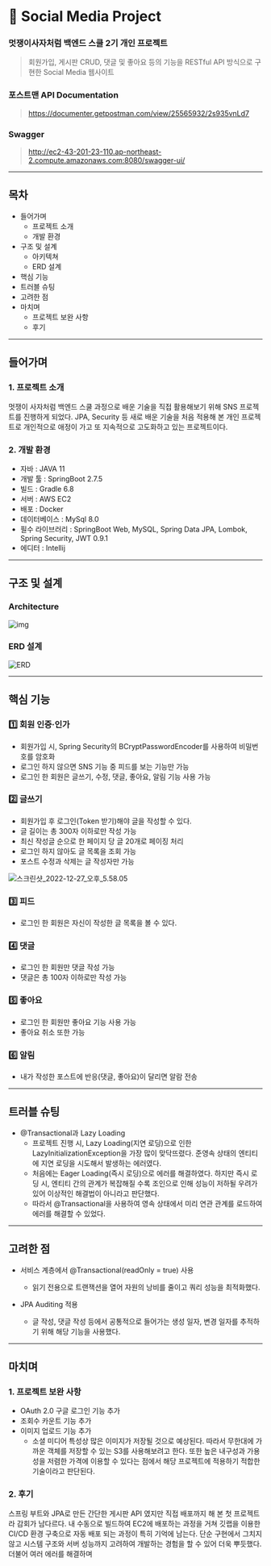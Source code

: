 # :pushpin: Social Media Project
### 멋쟁이사자처럼 백엔드 스쿨 2기 개인 프로젝트

> 회원가입, 게시판 CRUD, 댓글 및 좋아요 등의 기능을 RESTful API 방식으로 구현한 Social Media 웹사이트

### 포스트맨 API Documentation
> https://documenter.getpostman.com/view/25565932/2s935vnLd7

### Swagger
> http://ec2-43-201-23-110.ap-northeast-2.compute.amazonaws.com:8080/swagger-ui/

---

## 목차
- 들어가며
  - 프로젝트 소개
  - 개발 환경
- 구조 및 설계
  - 아키텍쳐
  - ERD 설계
- 핵심 기능
- 트러블 슈팅
- 고려한 점
- 마치며
  - 프로젝트 보완 사항
  - 후기

---

## 들어가며
### 1. 프로젝트 소개

멋쟁이 사자처럼 백엔드 스쿨 과정으로 배운 기술을 직접 활용해보기 위해 SNS 프로젝트를 진행하게 되었다.
JPA, Security 등 새로 배운 기술을 처음 적용해 본 개인 프로젝트로 개인적으로 애정이 가고 또 지속적으로 고도화하고 있는 프로젝트이다.

### 2. 개발 환경

- 자바 : JAVA 11
- 개발 툴 : SpringBoot 2.7.5
- 빌드 : Gradle 6.8
- 서버 : AWS EC2
- 배포 : Docker
- 데이터베이스 : MySql 8.0
- 필수 라이브러리 : SpringBoot Web, MySQL, Spring Data JPA, Lombok, Spring Security, JWT 0.9.1
- 에디터 : Intellij

---
## 구조 및 설계

### Architecture

![img](/uploads/7f029b4aef1a23cf8a314b2d262eb6a0/img.png)

### ERD 설계

![ERD](/uploads/f1c807e890eca46bb841f990c5014ccb/ERD.png)

---

## 핵심 기능

### 1️⃣ 회원 인증·인가

- 회원가입 시, Spring Security의 BCryptPasswordEncoder를 사용하여 비밀번호를 암호화
- 로그인 하지 않으면 SNS 기능 중 피드를 보는 기능만 가능
- 로그인 한 회원은 글쓰기, 수정, 댓글, 좋아요, 알림 기능 사용 가능

### 2️⃣ 글쓰기

- 회원가입 후 로그인(Token 받기)해야 글을 작성할 수 있다.
- 글 길이는 총 300자 이하로만 작성 가능
- 최신 작성글 순으로 한 페이지 당 글 20개로 페이징 처리
- 로그인 하지 않아도 글 목록을 조회 가능
- 포스트 수정과 삭제는 글 작성자만 가능

![스크린샷_2022-12-27_오후_5.58.05](/uploads/660c3acc1b62dabe5788ff8d3a49f1d1/스크린샷_2022-12-27_오후_5.58.05.png)


### 3️⃣ 피드

- 로그인 한 회원은 자신이 작성한 글 목록을 볼 수 있다.

### 4️⃣ 댓글

- 로그인 한 회원만 댓글 작성 가능
- 댓글은 총 100자 이하로만 작성 가능

### 5️⃣ 좋아요

- 로그인 한 회원만 좋아요 기능 사용 가능
- 좋아요 취소 또한 가능

### 6️⃣ 알림

- 내가 작성한 포스트에 반응(댓글, 좋아요)이 달리면 알람 전송

---
## 트러블 슈팅

* @Transactional과 Lazy Loading
  * 프로젝트 진행 시, Lazy Loading(지연 로딩)으로 인한 LazyInitializationException을 가장 많이 맞닥뜨렸다. 준영속 상태의 엔티티에 지연 로딩을 시도해서 발생하는 에러였다.
  * 처음에는 Eager Loading(즉시 로딩)으로 에러를 해결하였다. 하지만 즉시 로딩 시, 엔티티 간의 관계가 복잡해질 수록 조인으로 인해 성능이 저하될 우려가 있어 이상적인 해결법이 아니라고 판단했다.
  * 따라서 @Transactional을 사용하여 영속 상태에서 미리 연관 관계를 로드하여 에러를 해결할 수 있었다.

---
## 고려한 점

* 서비스 계층에서 @Transactional(readOnly = true) 사용
  * 읽기 전용으로 트랜잭션을 열어 자원의 낭비를 줄이고 쿼리 성능을 최적화했다.

* JPA Auditing 적용
  * 글 작성, 댓글 작성 등에서 공통적으로 들어가는 생성 일자, 변경 일자를 추적하기 위해 해당 기능을 사용했다.

---
## 마치며

### 1. 프로젝트 보완 사항

* OAuth 2.0 구글 로그인 기능 추가
* 조회수 카운트 기능 추가
* 이미지 업로드 기능 추가
  * 소셜 미디어 특성상 많은 이미지가 저장될 것으로 예상된다. 따라서 무한대에 가까운 객체를 저장할 수 있는 S3를 사용해보려고 한다.
  또한 높은 내구성과 가용성을 저렴한 가격에 이용할 수 있다는 점에서 해당 프로젝트에 적용하기 적합한 기술이라고 판단된다.

### 2. 후기

스프링 부트와 JPA로 만든 간단한 게시판 API 였지만 직접 배포까지 해 본 첫 프로젝트라 감회가 남다르다. 내 
수동으로 빌드하여 EC2에 배포하는 과정을 거쳐 깃랩을 이용한 CI/CD 환경 구축으로 자동 배포 되는 과정이 특히 기억에 남는다. 
단순 구현에서 그치지 않고 시스템 구조와 서버 성능까지 고려하여 개발하는 경험을 할 수 있어 더욱 뿌듯했다. 더불어 여러 에러를 해결하며